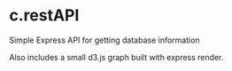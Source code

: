 # c.restAPI
Simple Express API for getting database information

Also includes a small d3.js graph built with express render.
